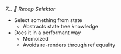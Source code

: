 _7... 🍄 Recap Selektor_

- Select something from state
  - Abstracts state tree knowledge
- Does it in a performant way
  - Memoized
  - Avoids re-renders through ref equality
